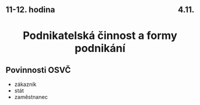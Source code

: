 ## <div style="display: flex; justify-content: space-between;"><div>11-12. hodina</div><div>4.11.</div></div>
# <div style="text-align: center">Podnikatelská činnost a formy podnikání</div>

## Povinnosti OSVČ
- zákazník
- stát
- zaměstnanec